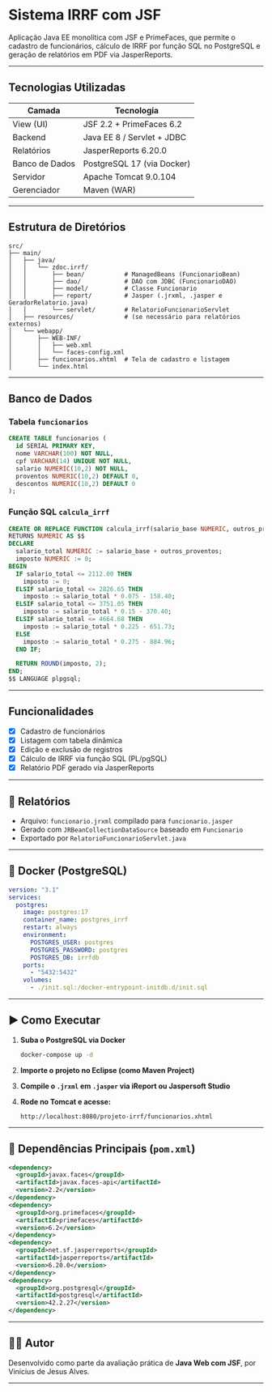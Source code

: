 # Sistema IRRF com JSF

Aplicação Java EE monolítica com JSF e PrimeFaces, que permite o cadastro de funcionários, cálculo de IRRF por função SQL no PostgreSQL e geração de relatórios em PDF via JasperReports.

---

## Tecnologias Utilizadas

| Camada         | Tecnologia                 |
| -------------- | -------------------------- |
| View (UI)      | JSF 2.2 + PrimeFaces 6.2   |
| Backend        | Java EE 8 / Servlet + JDBC |
| Relatórios     | JasperReports 6.20.0       |
| Banco de Dados | PostgreSQL 17 (via Docker) |
| Servidor       | Apache Tomcat 9.0.104      |
| Gerenciador    | Maven (WAR)                |

---

## Estrutura de Diretórios

```shell
src/
├── main/
│   ├── java/
│   │   └── zdoc.irrf/
│   │       ├── bean/           # ManagedBeans (FuncionarioBean)
│   │       ├── dao/            # DAO com JDBC (FuncionarioDAO)
│   │       ├── model/          # Classe Funcionario
│   │       ├── report/         # Jasper (.jrxml, .jasper e GeradorRelatorio.java)
│   │       └── servlet/        # RelatorioFuncionarioServlet
│   ├── resources/              # (se necessário para relatórios externos)
│   └── webapp/
│       ├── WEB-INF/
│       │   ├── web.xml
│       │   └── faces-config.xml
│       ├── funcionarios.xhtml  # Tela de cadastro e listagem
│       └── index.html
```

---

## Banco de Dados

### Tabela `funcionarios`

```sql
CREATE TABLE funcionarios (
  id SERIAL PRIMARY KEY,
  nome VARCHAR(100) NOT NULL,
  cpf VARCHAR(14) UNIQUE NOT NULL,
  salario NUMERIC(10,2) NOT NULL,
  proventos NUMERIC(10,2) DEFAULT 0,
  descontos NUMERIC(10,2) DEFAULT 0
);
```

### Função SQL `calcula_irrf`

```sql
CREATE OR REPLACE FUNCTION calcula_irrf(salario_base NUMERIC, outros_proventos NUMERIC)
RETURNS NUMERIC AS $$
DECLARE
  salario_total NUMERIC := salario_base + outros_proventos;
  imposto NUMERIC := 0;
BEGIN
  IF salario_total <= 2112.00 THEN
    imposto := 0;
  ELSIF salario_total <= 2826.65 THEN
    imposto := salario_total * 0.075 - 158.40;
  ELSIF salario_total <= 3751.05 THEN
    imposto := salario_total * 0.15 - 370.40;
  ELSIF salario_total <= 4664.68 THEN
    imposto := salario_total * 0.225 - 651.73;
  ELSE
    imposto := salario_total * 0.275 - 884.96;
  END IF;

  RETURN ROUND(imposto, 2);
END;
$$ LANGUAGE plpgsql;
```

---

## Funcionalidades

- [x] Cadastro de funcionários
- [x] Listagem com tabela dinâmica
- [x] Edição e exclusão de registros
- [x] Cálculo de IRRF via função SQL (PL/pgSQL)
- [x] Relatório PDF gerado via JasperReports

---

## 📜 Relatórios

- Arquivo: `funcionario.jrxml` compilado para `funcionario.jasper`
- Gerado com `JRBeanCollectionDataSource` baseado em `Funcionario`
- Exportado por `RelatorioFuncionarioServlet.java`

---

## 🐳 Docker (PostgreSQL)

```yaml
version: "3.1"
services:
  postgres:
    image: postgres:17
    container_name: postgres_irrf
    restart: always
    environment:
      POSTGRES_USER: postgres
      POSTGRES_PASSWORD: postgres
      POSTGRES_DB: irrfdb
    ports:
      - "5432:5432"
    volumes:
      - ./init.sql:/docker-entrypoint-initdb.d/init.sql
```

---

## ▶️ Como Executar

1. **Suba o PostgreSQL via Docker**

   ```bash
   docker-compose up -d
   ```

2. **Importe o projeto no Eclipse (como Maven Project)**

3. **Compile o `.jrxml` em `.jasper` via iReport ou Jaspersoft Studio**

4. **Rode no Tomcat e acesse:**
   ```
   http://localhost:8080/projeto-irrf/funcionarios.xhtml
   ```

---

## 📂 Dependências Principais (`pom.xml`)

```xml
<dependency>
  <groupId>javax.faces</groupId>
  <artifactId>javax.faces-api</artifactId>
  <version>2.2</version>
</dependency>
<dependency>
  <groupId>org.primefaces</groupId>
  <artifactId>primefaces</artifactId>
  <version>6.2</version>
</dependency>
<dependency>
  <groupId>net.sf.jasperreports</groupId>
  <artifactId>jasperreports</artifactId>
  <version>6.20.0</version>
</dependency>
<dependency>
  <groupId>org.postgresql</groupId>
  <artifactId>postgresql</artifactId>
  <version>42.2.27</version>
</dependency>
```

---

## 👨‍💻 Autor

Desenvolvido como parte da avaliação prática de **Java Web com JSF**, por Vinícius de Jesus Alves.

---
